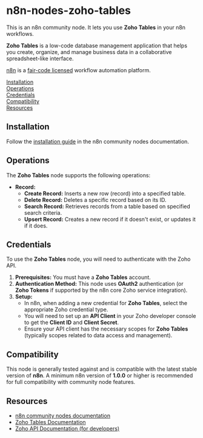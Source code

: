 # n8n-nodes-zoho-tables

This is an n8n community node. It lets you use **Zoho Tables** in your n8n workflows.

**Zoho Tables** is a low-code database management application that helps you create, organize, and manage business data in a collaborative spreadsheet-like interface.

[n8n](https://n8n.io/) is a [fair-code licensed](https://docs.n8n.io/reference/license/) workflow automation platform.

[Installation](#installation)  
[Operations](#operations)  
[Credentials](#credentials)  
[Compatibility](#compatibility)  
[Resources](#resources)  

## Installation

Follow the [installation guide](https://docs.n8n.io/integrations/community-nodes/installation/) in the n8n community nodes documentation.

## Operations

The **Zoho Tables** node supports the following operations:

* **Record:**
    * **Create Record:** Inserts a new row (record) into a specified table.
    * **Delete Record:** Deletes a specific record based on its ID.
    * **Search Record:** Retrieves records from a table based on specified search criteria.
    * **Upsert Record:** Creates a new record if it doesn't exist, or updates it if it does.

## Credentials

To use the **Zoho Tables** node, you will need to authenticate with the Zoho API.

1.  **Prerequisites:** You must have a **Zoho Tables** account.
2.  **Authentication Method:** This node uses **OAuth2** authentication (or **Zoho Tokens** if supported by the n8n core Zoho service integration).
3.  **Setup:**
    * In n8n, when adding a new credential for **Zoho Tables**, select the appropriate Zoho credential type.
    * You will need to set up an **API Client** in your Zoho developer console to get the **Client ID** and **Client Secret**.
    * Ensure your API client has the necessary scopes for **Zoho Tables** (typically scopes related to data access and management).

## Compatibility

This node is generally tested against and is compatible with the latest stable version of **n8n**. A minimum n8n version of **1.0.0** or higher is recommended for full compatibility with community node features.

## Resources

* [n8n community nodes documentation](https://docs.n8n.io/integrations/#community-nodes)
* [Zoho Tables Documentation](https://tables.zoho.com/help/api/v1)
* [Zoho API Documentation (for developers)](https://tables.zoho.com/help/api/v1)
